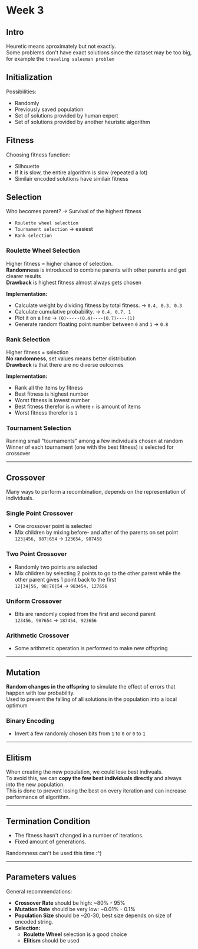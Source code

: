 # Week 3

## Intro

Heuretic means aproximately but not exactly.<br>
Some problems don't have exact solutions since the dataset may be too big, for example the ```traveling salesman problem```<br>

## Initialization

Possibilities:

* Randomly
* Previously saved population
* Set of solutions provided by human expert
* Set of solutions provided by another heuristic algorithm

## Fitness

Choosing fitness function:

* Silhouette
* If it is slow, the entire algorithm is slow (repeated a lot)
* Similair encoded solutions have similair fitness

## Selection

Who becomes parent? -> Survival of the highest fitness

* ```Roulette wheel selection```
* ```Tournament selection``` -> easiest
* ```Rank selection```

### Roulette Wheel Selection

Higher fitness = higher chance of selection.<br>
<b>Randomness</b> is introduced to combine parents with other parents and get clearer results<br>
<b>Drawback</b> is highest fitness almost always gets chosen

<b>Implementation:</b><br>

* Calculate weight by dividing fitness by total fitness. -> ```0.4, 0.3, 0.3```
* Calculate cumulative probability. -> ```0.4, 0.7, 1```
* Plot it on a line -> ```(0)-----(0.4)----(0.7)----(1)```
* Generate random floating point number between ```0``` and ```1``` -> ```0.8```

### Rank Selection

Higher fitness = selection<br>
<b>No randomness</b>, set values means better distribution<br>
<b>Drawback</b> is that there are no diverse outcomes

<b> Implementation: </b>

* Rank all the items by fitness
* Best fitness is highest number
* Worst fitness is lowest number
* Best fitness therefor is ```n``` where ```n``` is amount of items
* Worst fitness therefor is ```1```

### Tournament Selection

Running small "tournaments" among a few individuals chosen at random <br>
Winner of each tournament (one with the best fitness) is selected for crossover<br>

---

## Crossover
Many ways to perform a recombination, depends on the representation of individuals.

### Single Point Crossover

* One crossover point is selected
* Mix children by mixing before- and after of the parents on set point<br>```123|456, 987|654``` -> ```123654, 987456```

### Two Point Crossover

* Randomly two points are selected
* Mix children by selecting 2 points to go to the other parent while the other parent gives 1 point back to the first<br>```12|34|56, 98|76|54``` -> ```983454, 127656```

### Uniform Crossover

* Bits are randomly copied from the first and second parent<br>```123456, 987654``` -> ```187454, 923656```

### Arithmetic Crossover

* Some arithmetic operation is performed to make new offspring

---

## Mutation

<b>Random changes in the offspring</b> to simulate the effect of errors that happen with low probability.<br>
Used to prevent the falling of all solutions in the population into a local optimum

### Binary Encoding

* Invert a few randomly chosen bits from ```1``` to ```0``` or ```0``` to ```1```

---

## Elitism

When creating the new population, we could lose best indivuals.<br>
To avoid this, we can <b>copy the few best individuals directly</b> and always into the new population.<br>
This is done to prevent losing the best on every iteration and can increase performance of algorithm.

---

## Termination Condition

* The fitness hasn't changed in a number of iterations.
* Fixed amount of generations.

Randomness can't be used this time :^)

---

## Parameters values

General recommendations:

* <b>Crossover Rate</b> should be high: ~80% - 95%
* <b>Mutation Rate</b> should be very low: ~0.01% - 0.1% 
* <b>Population Size</b> should be ~20-30, best size depends on size of encoded string.
* <b> Selection: </b>
    * <b>Roulette Wheel</b> selection is a good choice
    * <b>Elitism</b> should be used

